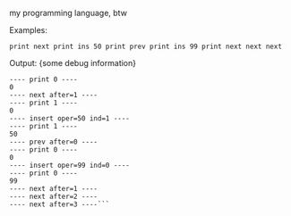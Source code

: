 my programming language, btw


Examples:

```print next print ins 50 print prev print ins 99 print next next next```

Output:
{some debug information}

```------ interpreting... ------
---- print 0 ----
0
---- next after=1 ----
---- print 1 ----
0
---- insert oper=50 ind=1 ----
---- print 1 ----
50
---- prev after=0 ----
---- print 0 ----
0
---- insert oper=99 ind=0 ----
---- print 0 ----
99
---- next after=1 ----
---- next after=2 ----
---- next after=3 ----```
